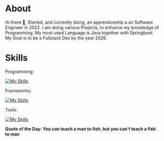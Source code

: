 # About
Hi there 👋, Started, and currently doing, an apprenticeship a an Software Engineer in 2022. I am doing various Projects, to enhance my knowledge of Programming. My most used Language is Java together with Springboot. My Goal is to be a Fullstack Dev by the year 2026.

# Skills

Programming:

[![My Skills](https://skillicons.dev/icons?i=js,ts,html,css,sass,java,cs,python&theme=light)](https://skillicons.dev)

Frameworks:

[![My Skills](https://skillicons.dev/icons?i=angular,nodejs,spring,bootstrap,fastapi&theme=light)](https://skillicons.dev)

Tools:

[![My Skills](https://skillicons.dev/icons?i=docker,postgresql,idea,visualstudio,postman&theme=light)](https://skillicons.dev)


**Quote of the Day: You can teach a man to fish, but you can't teach a fish to man**
